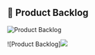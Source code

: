 ## :page_with_curl: Product Backlog  

![Product Backlog](https://gitlab.com/vueforce1/lefoot/-/tree/main/product-backlog/backlog01)<br>

![Product Backlog]<img src="/product-backlog/backlog02.jpeg"><br>

